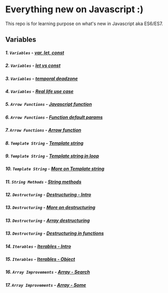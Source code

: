 # Everything new on Javascript :)

This repo is for learning purpose on what's new in Javascript aka ES6/ES7.

## Variables
##### 1. ```Variables``` - [var, let, const](https://github.com/smronju/es6/blob/master/1%20-%20Variables/var-let-const.html)
##### 2. ```Variables``` - [let vs const](https://github.com/smronju/es6/blob/master/1%20-%20Variables/let-and-const.html)
##### 3. ```Variables``` - [temporal deadzone](https://github.com/smronju/es6/blob/master/1%20-%20Variables/temporal-dead-zone.html)
##### 4. ```Variables``` - [Real life use case](https://github.com/smronju/es6/blob/master/1%20-%20Variables/let-and-const-real-life-example.html)
##### 5. ```Arrow Functions``` - [Javascript function](https://github.com/smronju/es6/blob/master/2%20-%20Arrow%20functions/function.html)
##### 6. ```Arrow Functions``` - [Function default params](https://github.com/smronju/es6/blob/master/2%20-%20Arrow%20functions/default-params.html)
##### 7. ```Arrow Functions``` - [Arrow function](https://github.com/smronju/es6/blob/master/2%20-%20Arrow%20functions/arrow-functions.html)
##### 8. ```Template String``` - [Template string](https://github.com/smronju/es6/blob/master/3%20-%20Template%20String/template-string.html)
##### 9. ```Template String``` - [Template string in loop](https://github.com/smronju/es6/blob/master/3%20-%20Template%20String/template-string-in-loop.html)
##### 10. ```Template String``` - [More on Template string](https://github.com/smronju/es6/blob/master/3%20-%20Template%20String/template-string-more.html)
##### 11. ```String Methods``` - [String methods](https://github.com/smronju/es6/blob/master/4%20-%20String%20Methods/string-methods.html)
##### 12. ```Destructuring``` - [Destructuring - Intro](https://github.com/smronju/es6/blob/master/5%20-%20Destructuring/intro.html)
##### 13. ```Destructuring``` - [More on destructuring](https://github.com/smronju/es6/blob/master/5%20-%20Destructuring/destructuring.html)
##### 13. ```Destructuring``` - [Array destructuring](https://github.com/smronju/es6/blob/master/5%20-%20Destructuring/destructuring-arrays.html)
##### 13. ```Destructuring``` - [Destructuring in functions](https://github.com/smronju/es6/blob/master/5%20-%20Destructuring/destructuring-functions.html)
##### 14. ```Iterables``` - [Iterables - Intro](https://github.com/smronju/es6/blob/master/6%20-%20Iterables/iterables.html)
##### 15. ```Iterables``` - [Iterables - Object](https://github.com/smronju/es6/blob/master/6%20-%20Iterables/looping-objects.html)
##### 16. ```Array Improvements``` - [Array - Search](https://github.com/smronju/es6/blob/master/7%20-%20Array%20Improvements/array-search.html)
##### 17. ```Array Improvements``` - [Array - Some](https://github.com/smronju/es6/blob/master/7%20-%20Array%20Improvements/array-some.html)
